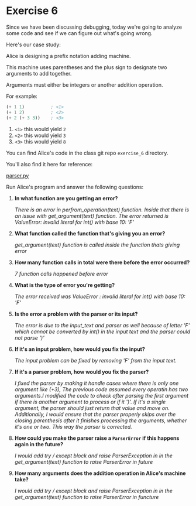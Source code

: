 # Exercise 6

Since we have been discussing debugging, today we're going to analyze some code and see if we can figure out what's going wrong.

Here's our case study:

Alice is designing a prefix notation adding machine.

This machine uses parentheses and the plus sign to designate two arguments to add together.

Arguments must either be integers or another addition operation.

For example:

```lisp
(+ 1 1)          ; <1>
(+ 1 2)          ; <2>
(+ 2 (+ 3 3))    ; <3>
```

1. `<1>` this would yield `2`
2. `<2>` this would yield `3`
3. `<3>` this would yield `8`

You can find Alice's code in the class git repo `exercise_6` directory.

You'll also find it here for reference:

[parser.py](https://raw.githubusercontent.com/MattToegel/IS601/refs/heads/main/exercise_6/parser.py)

Run Alice's program and answer the following questions:

1. **In what function are you getting an error?**

   *There is an error in perfrom_operation(text) function. Inside that there is an issue with get_argument(text) function. The error returned is ValueError: invalid literal for int() with base 10: 'F'*

2. **What function called the function that's giving you an error?**

   *get_argument(text) function is called inside the function thats giving error*

3. **How many function calls in total were there before the error occurred?**

   *7 function calls happened before error*

4. **What is the type of error you're getting?**

   *The error received was ValueError : invalid literal for int() with base 10: 'F'*

5. **Is the error a problem with the parser or its input?**

   *The error is due to the input_text and parser as well because of letter 'F' which cannot be converted by int() in the input text and the parser could not parse ')'*

6. **If it's an input problem, how would you fix the input?**

   *The input problem can be fixed by removing 'F' from the input text.*

7. **If it's a parser problem, how would you fix the parser?**

   *I fixed the parser by making it handle cases where there is only one argument like (+3), The previous code assumed every operatin has two arguments.I modified the code to check after parsing the first argument if there is another argument to process or if it ')'. If it's a single argument, the parser should just return that value and move on. Additionally, I would ensure that the parser properly skips over the closing parenthesis after it finishes processing the arguments, whether it's one or two. This way the parser is corrected.*

8. **How could you make the parser raise a `ParserError` if this happens again in the future?**

   *I would add try / except block and raise ParserException in in the get_argument(text) function to raise ParserError in future*

9. **How many arguments does the addition operation in Alice's machine take?**

   *I would add try / except block and raise ParserException in in the get_argument(text) function to raise ParserError in functure*
